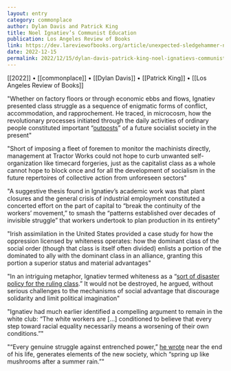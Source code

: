 ```yaml
---
layout: entry
category: commonplace
author: Dylan Davis and Patrick King
title: Noel Ignatiev’s Communist Education
publication: Los Angeles Review of Books
link: https://dev.lareviewofbooks.org/article/unexpected-sledgehammer-noel-ignatievs-communist-education/
date: 2022-12-15
permalink: 2022/12/15/dylan-davis-patrick-king-noel-ignatievs-communist-education
---
```


[[2022]] • [[commonplace]] • [[Dylan Davis]] • [[Patrick King]] • [[Los Angeles Review of Books]]

"Whether on factory floors or through economic ebbs and flows, Ignatiev presented class struggle as a sequence of enigmatic forms of conflict, accommodation, and rapprochement. He traced, in microcosm, how the revolutionary processes initiated through the daily activities of ordinary people constituted important “[outposts](http://www.sojournertruth.net/bwww.html)” of a future socialist society in the present"

"Short of imposing a fleet of foremen to monitor the machinists directly, management at Tractor Works could not hope to curb unwanted self-organization like timecard forgeries, just as the capitalist class as a whole cannot hope to block once and for all the development of socialism in the future repertoires of collective action from unforeseen sectors"

"A suggestive thesis found in Ignatiev’s academic work was that plant closures and the general crisis of industrial employment constituted a concerted effort on the part of capital to “break the continuity of the workers’ movement,” to smash the “patterns established over decades of invisible struggle” that workers undertook to plan production in its entirety"

"Irish assimilation in the United States provided a case study for how the oppression licensed by whiteness operates: how the dominant class of the social order (though that class is itself often divided) enlists a portion of the dominated to ally with the dominant class in an alliance, granting this portion a superior status and material advantages"

"In an intriguing metaphor, Ignatiev termed whiteness as a “[sort of disaster policy for the ruling class](https://www.researchgate.net/publication/249599148_Whiteness_and_Class_Struggle).” It would not be destroyed, he argued, without serious challenges to the mechanisms of social advantage that discourage solidarity and limit political imagination"

"Ignatiev had much earlier identified a compelling argument to remain in the white club: “The white workers are […] conditioned to believe that every step toward racial equality necessarily means a worsening of their own conditions.”"

"“Every genuine struggle against entrenched power,” [he wrote](https://blog.pmpress.org/2019/09/02/alternative-institutions-or-dual-power/) near the end of his life, generates elements of the new society, which “spring up like mushrooms after a summer rain.”"
